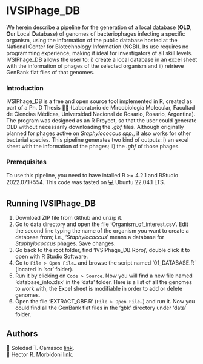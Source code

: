 # IVSIPhage_DB

We herein describe a pipeline for the generation of a local database (**OLD**, **O**ur **L**ocal **D**atabase) of genomes of bacteriophages infecting a specific organism, using the information of the public database hosted at the National Center for Biotechnology Information (NCBI). Its use requires no programming experience, making it ideal for investigators of all skill levels. IVSIPhage_DB allows the user to: i) create a local database in an excel sheet with the information of phages of the selected organism and ii) retrieve GenBank flat files of that genomes. 

### Introduction

IVSIPhage_DB is a free and open source tool implemented in R, created as part of a Ph. D Thesis :scientist: (Laboratorio de Mircobiología Molecular, Facultad de Ciencias Médicas, Universidad Nacional de Rosario, Rosario, Argentina). The program was designed as an R Proyect, so that the user could generate OLD  without necessarily downloading the *.gbf* files. Although originally planned for phages active on *Staphylococcus spp.*, it also works for other bacterial species. This pipeline generates two kind of outputs: i) an excel sheet with the information of the phages; ii) the *.gbf* of those phages. 

### Prerequisites

To use this pipeline, you need to have intalled R >= 4.2.1 and RStudio 2022.07.1+554. This code was tasted on :computer: Ubuntu 22.04.1 LTS.

## Running IVSIPhage_DB 

1. Download ZIP file from Github and unzip it. 
2. Go to data directory and open the file ‘Organism_of_interest.csv’. Edit the second line typing the name of the organism you want to create a database from; i.e., ‘*Staphylococcus*’ means a database for *Staphylococcus* phages. Save changes.
3. Go back to the root folder, find ‘IVSIPhage_DB.Rproj’, double click it to open with R Studio Software.
4. Go to `File > Open File…` and browse the script named ‘01_DATABASE.R’ (located in ‘scr’ folder).
5.  Run it by clicking on `Code > Source`. Now you will find a new file named ‘database_info.xlsx’ in the ‘data’ folder. Here is a list of all the genomes to work with, the Excel sheet is modifiable in order to add or delete genomes.
6. Open the file ‘EXTRACT_GBF.R’ (`File > Open File…`) and run it. Now you could find all the GenBank flat files in the ‘gbk’ directory under ‘data’ folder.

## Authors

🧬 Soledad T. Carrasco [link](https://www.researchgate.net/profile/Soledad-Carrasco).<br />
🧬 Hector R. Morbidoni [link](https://www.researchgate.net/profile/Hector-Morbidoni).
